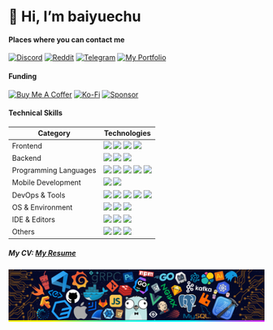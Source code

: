 # 👋 Hi, I’m baiyuechu

#### Places where you can contact me

[![Discord](https://ziadoua.github.io/m3-Markdown-Badges/badges/Discord/discord2.svg)](https://discord.com/users/1276006640486715467)
[![Reddit](https://ziadoua.github.io/m3-Markdown-Badges/badges/Reddit/reddit2.svg)](https://www.reddit.com/user/Bulky_Worth9352/)
[![Telegram](https://ziadoua.github.io/m3-Markdown-Badges/badges/Telegram/telegram2.svg)](https://t.me/+Z9-5aUkpjSpiYmY1)
[![My Portfolio](https://ziadoua.github.io/m3-Markdown-Badges/badges/MyPortfolio/myportfolio2.svg)]([https://baiyuechu.vercel.app/](https://www.baiyuechu.dev/))

#### Funding

[![Buy Me A Coffer](https://ziadoua.github.io/m3-Markdown-Badges/badges/BuyMeACoffee/buymeacoffee2.svg)](buymeacoffee.com/ebevutruq)
[![Ko-Fi](https://ziadoua.github.io/m3-Markdown-Badges/badges/Ko-fi/ko-fi2.svg)](https://ko-fi.com/baiyuechu)
[![Sponsor](https://ziadoua.github.io/m3-Markdown-Badges/badges/Sponsor/sponsor2.svg)](https://github.com/sponsors/xiaoyaoo11)

#### Technical Skills

<div align="center">

| Category | Technologies |
|---|---|
| Frontend | ![](https://ziadoua.github.io/m3-Markdown-Badges/badges/HTML/html2.svg) ![](https://ziadoua.github.io/m3-Markdown-Badges/badges/CSS/css2.svg) ![](https://ziadoua.github.io/m3-Markdown-Badges/badges/Javascript/javascript2.svg) ![](https://ziadoua.github.io/m3-Markdown-Badges/badges/React/react2.svg) |
| Backend | ![](https://ziadoua.github.io/m3-Markdown-Badges/badges/NodeJS/nodejs2.svg) ![](https://ziadoua.github.io/m3-Markdown-Badges/badges/Express/express2.svg) ![](https://ziadoua.github.io/m3-Markdown-Badges/badges/MongoDB/mongodb2.svg) |
| Programming Languages | ![](https://ziadoua.github.io/m3-Markdown-Badges/badges/TypeScript/typescript2.svg) ![](https://ziadoua.github.io/m3-Markdown-Badges/badges/Python/python2.svg) ![](https://ziadoua.github.io/m3-Markdown-Badges/badges/C/c2.svg) ![](https://ziadoua.github.io/m3-Markdown-Badges/badges/C++/c++2.svg) ![](https://ziadoua.github.io/m3-Markdown-Badges/badges/Lua/lua2.svg) |
| Mobile Development | ![](https://ziadoua.github.io/m3-Markdown-Badges/badges/Flutter/flutter2.svg) ![](https://ziadoua.github.io/m3-Markdown-Badges/badges/AndroidStudio/androidstudio2.svg) |
| DevOps & Tools | ![](https://ziadoua.github.io/m3-Markdown-Badges/badges/Docker/docker2.svg) ![](https://ziadoua.github.io/m3-Markdown-Badges/badges/Git/git3.svg) ![](https://ziadoua.github.io/m3-Markdown-Badges/badges/Github/github3.svg) ![](https://ziadoua.github.io/m3-Markdown-Badges/badges/Vercel/vercel3.svg) ![](https://ziadoua.github.io/m3-Markdown-Badges/badges/Postman/postman1.svg) |
| OS & Environment | ![](https://ziadoua.github.io/m3-Markdown-Badges/badges/Linux/linux2.svg) ![](https://ziadoua.github.io/m3-Markdown-Badges/badges/Arch/arch2.svg) ![](https://ziadoua.github.io/m3-Markdown-Badges/badges/Shell/shell3.svg) |
| IDE & Editors | ![](https://ziadoua.github.io/m3-Markdown-Badges/badges/Neovim/neovim2.svg) ![](https://ziadoua.github.io/m3-Markdown-Badges/badges/Vim/vim2.svg) ![](https://ziadoua.github.io/m3-Markdown-Badges/badges/VisualStudioCode/visualstudiocode2.svg) |
| Others | ![](https://ziadoua.github.io/m3-Markdown-Badges/badges/Qt/qt2.svg) ![](https://ziadoua.github.io/m3-Markdown-Badges/badges/RaspberryPI/raspberrypi2.svg) ![](https://ziadoua.github.io/m3-Markdown-Badges/badges/Photoshop/photoshop2.svg) |

</div>

##### My CV: [My Resume]()

<!--<div align="center" style="padding: 10px;">-->
<!--    <img src="https://skillicons.dev/icons?i=html" />-->
<!--    <img src="https://skillicons.dev/icons?i=css" />-->
<!--    <img src="https://skillicons.dev/icons?i=javascript" />-->
<!--    <img src="https://skillicons.dev/icons?i=scss" />-->
<!--    <img src="https://skillicons.dev/icons?i=react" />-->
<!--    <img src="https://skillicons.dev/icons?i=vscode" />-->
<!--    <img src="https://skillicons.dev/icons?i=github" />-->
<!--    <img src="https://skillicons.dev/icons?i=figma" />-->
<!--    <img src="https://skillicons.dev/icons?i=tailwind" />-->
<!--    <img src="https://skillicons.dev/icons?i=git" />-->
<!--    <img src="https://skillicons.dev/icons?i=arch" />-->
<!--    <img src="https://skillicons.dev/icons?i=neovim" />-->
<!--    <img src="https://skillicons.dev/icons?i=cmake" /> <br/>-->
<!--    <img src="https://skillicons.dev/icons?i=nodejs" />-->
<!--    <img src="https://skillicons.dev/icons?i=go" />-->
<!--    <img src="https://skillicons.dev/icons?i=python" />-->
<!--    <img src="https://skillicons.dev/icons?i=typescript" />-->
<!--    <img src="https://skillicons.dev/icons?i=express" />-->
<!--    <img src="https://skillicons.dev/icons?i=mongodb" />-->
<!--    <img src="https://skillicons.dev/icons?i=c" />-->
<!--    <img src="https://skillicons.dev/icons?i=cpp" />-->
<!--    <img src="https://skillicons.dev/icons?i=nextjs" />-->
<!--    <img src="https://skillicons.dev/icons?i=bash" />-->
<!--    <img src="https://skillicons.dev/icons?i=linux" />-->
<!--    <img src="https://skillicons.dev/icons?i=discord" />-->
<!--    <img src="https://skillicons.dev/icons?i=photoshop" /> -->
<!--</div>-->

<img align='center' src= "header.png">
<img align="center" src="https://raw.githubusercontent.com/khoa083/khoa/main/Khoa_ne/img/Rainbow.gif" style="display: block;margin-left: auto;margin-right: auto;margin-bottom:5px;width:1500px;">
